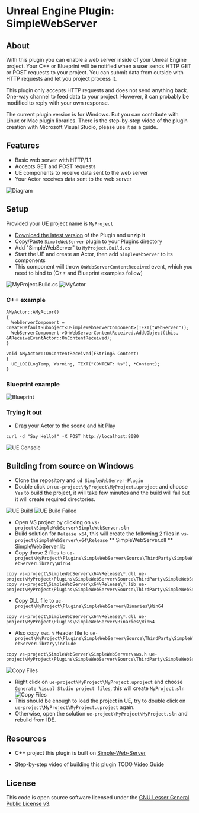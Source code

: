 # Unreal Engine Plugin: SimpleWebServer

## About
With this plugin you can enable a web server inside of your Unreal Engine project. Your C++ or Blueprint will be notified when a user sends HTTP GET or POST requests to your project. You can submit data from outside with HTTP requests and let you project process it.

This plugin only accepts HTTP requests and does not send anything back. One-way channel to feed data to your project. However, it can probably be modified to reply with your own response.

The current plugin version is for Windows. But you can contribute with Linux or Mac plugin libraries. There is the step-by-step video of the plugin creation with Microsoft Visual Studio, please use it as a guide.  

## Features
* Basic web server with HTTP/1.1
* Accepts GET and POST requests
* UE components to receive data sent to the web server
* Your Actor receives data sent to the web server

![Diagram](files/sws_1.png)

## Setup
Provided your UE project name is `MyProject`
* [Download the latest version](https://github.com/2nolife/SimpleWebServer-Plugin/tree/main/bin) of the Plugin and unzip it
* Copy/Paste `SimpleWebServer` plugin to your Plugins directory
* Add "SimpleWebServer" to `MyProject.Build.cs`
* Start the UE and create an Actor, then add `SimpleWebServer` to its components
* This component will throw `OnWebServerContentReceived` event, which you need to bind to (C++ and Blueprint examples follow)

![MyProject.Build.cs](files/sws_2.PNG)
![MyActor](files/sws_3.PNG)

### C++ example
```
AMyActor::AMyActor()
{
  WebServerComponent = CreateDefaultSubobject<USimpleWebServerComponent>(TEXT("WebServer"));
  WebServerComponent->OnWebServerContentReceived.AddUObject(this, &AReceiveEventActor::OnContentReceived);
}

void AMyActor::OnContentReceived(FString& Content)
{
  UE_LOG(LogTemp, Warning, TEXT("CONTENT: %s"), *Content);
}
```

### Blueprint example
![Blueprint](files/sws_5.PNG)

### Trying it out
* Drag your Actor to the scene and hit Play

`curl -d "Say Hello!" -X POST http://localhost:8080`

![UE Console](files/sws_4.PNG)

## Building from source on Windows
* Clone the repository and `cd SimpleWebServer-Plugin`
* Double click on `ue-project\MyProject\MyProject.uproject` and choose `Yes` to build the project, it will take few minutes and the build will fail but it will create required directories.

![UE Build](files/sws_7.PNG)
![UE Build Failed](files/sws_6.PNG)

* Open VS project by clicking on `vs-project\SimpleWebServer\SimpleWebServer.sln`
* Build solution for `Release x64`, this will create the following 2 files in `vs-project\SimpleWebServer\x64\Release`
** SimpleWebServer.dll
** SimpleWebServer.lib
* Copy those 2 files to `ue-project\MyProject\Plugins\SimpleWebServer\Source\ThirdParty\SimpleWebServerLibrary\Win64`
```
copy vs-project\SimpleWebServer\x64\Release\*.dll ue-project\MyProject\Plugins\SimpleWebServer\Source\ThirdParty\SimpleWebServerLibrary\Win64
copy vs-project\SimpleWebServer\x64\Release\*.lib ue-project\MyProject\Plugins\SimpleWebServer\Source\ThirdParty\SimpleWebServerLibrary\Win64
```
* Copy DLL file to `ue-project\MyProject\Plugins\SimpleWebServer\Binaries\Win64`
```
copy vs-project\SimpleWebServer\x64\Release\*.dll ue-project\MyProject\Plugins\SimpleWebServer\Binaries\Win64
```
* Also copy `sws.h` Header file to `ue-project\MyProject\Plugins\SimpleWebServer\Source\ThirdParty\SimpleWebServerLibrary\include`
```
copy vs-project\SimpleWebServer\SimpleWebServer\sws.h ue-project\MyProject\Plugins\SimpleWebServer\Source\ThirdParty\SimpleWebServerLibrary\include
```
![Copy Files](files/sws_8.PNG)
* Right click on `ue-project\MyProject\MyProject.uproject` and choose `Generate Visual Studio project files`, this will create `MyProject.sln`
![Copy Files](files/sws_9.PNG)
* This should be enough to load the project in UE, try to double click on `ue-project\MyProject\MyProject.uproject` again.
* Otherwise, open the solution `ue-project\MyProject\MyProject.sln` and rebuild from IDE.

## Resources
* C++ project this plugin is built on
[Simple-Web-Server](https://gitlab.com/eidheim/Simple-Web-Server)

* Step-by-step video of building this plugin
TODO [Video Guide](https://example.org)

## License
This code is open source software licensed under the [GNU Lesser General Public License v3](http://www.gnu.org/licenses/lgpl-3.0.en.html).

